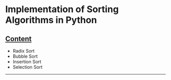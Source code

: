 # Implementation of Sorting Algorithms in Python

## <u>Content</u>

* Radix Sort
* Bubble Sort
* Insertion Sort
* Selection Sort

---
